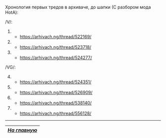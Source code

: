 Хронология первых тредов в архиваче, до шапки (С разбором мода HotA):

/V/:

1. - https://arhivach.ng/thread/522169/

2. - https://arhivach.ng/thread/523718/

3. - https://arhivach.ng/thread/524277/

/VG/:

4. - https://arhivach.ng/thread/524351/

5. - https://arhivach.ng/thread/526909/

6. - https://arhivach.ng/thread/538140/

7. - https://arhivach.ng/thread/556128/



------

|[*На главную*](Главная.md)|
|:---:|
